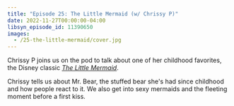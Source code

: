 ```yaml
---
title: "Episode 25: The Little Mermaid (w/ Chrissy P)"
date: 2022-11-27T00:00:00-04:00
libsyn_episode_id: 11390650
images:
  - /25-the-little-mermaid/cover.jpg
---
```


Chrissy P joins us on the pod to talk about one of her childhood favorites, the Disney classic [_The Little Mermaid_](https://www.imdb.com/title/tt0097757/).

Chrissy tells us about Mr. Bear, the stuffed bear she's had since childhood and how people react to it. We also get into sexy mermaids and the fleeting moment before a first kiss.
